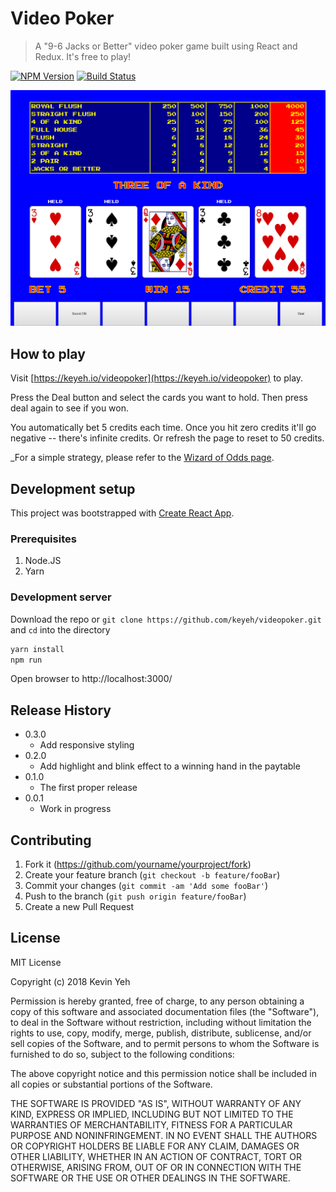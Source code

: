 # Video Poker

> A "9-6 Jacks or Better" video poker game built using React and Redux. It's free to play!

[![NPM Version][npm-image]][npm-url]
[![Build Status][travis-image]][travis-url]

![](screenshot.png)

## How to play

Visit [https://keyeh.io/videopoker](https://keyeh.io/videopoker) to play.

Press the Deal button and select the cards you want to hold. Then press deal again to see if you won.

You automatically bet 5 credits each time. Once you hit zero credits it'll go negative -- there's infinite credits. Or refresh the page to reset to 50 credits.

\_For a simple strategy, please refer to the [Wizard of Odds page](https://wizardofodds.com/games/video-poker/strategy/jacks-or-better/9-6/simple/).

## Development setup

This project was bootstrapped with [Create React App](https://github.com/facebookincubator/create-react-app).

### Prerequisites

1.  Node.JS
2.  Yarn

### Development server

Download the repo or `git clone https://github.com/keyeh/videopoker.git` and `cd` into the directory

```sh
yarn install
npm run
```

Open browser to http://localhost:3000/

## Release History

-   0.3.0
    -   Add responsive styling
-   0.2.0
    -   Add highlight and blink effect to a winning hand in the paytable
-   0.1.0
    -   The first proper release
-   0.0.1
    -   Work in progress

## Contributing

1. Fork it (<https://github.com/yourname/yourproject/fork>)
2. Create your feature branch (`git checkout -b feature/fooBar`)
3. Commit your changes (`git commit -am 'Add some fooBar'`)
4. Push to the branch (`git push origin feature/fooBar`)
5. Create a new Pull Request

## License

MIT License

Copyright (c) 2018 Kevin Yeh

Permission is hereby granted, free of charge, to any person obtaining a copy
of this software and associated documentation files (the "Software"), to deal
in the Software without restriction, including without limitation the rights
to use, copy, modify, merge, publish, distribute, sublicense, and/or sell
copies of the Software, and to permit persons to whom the Software is
furnished to do so, subject to the following conditions:

The above copyright notice and this permission notice shall be included in all
copies or substantial portions of the Software.

THE SOFTWARE IS PROVIDED "AS IS", WITHOUT WARRANTY OF ANY KIND, EXPRESS OR
IMPLIED, INCLUDING BUT NOT LIMITED TO THE WARRANTIES OF MERCHANTABILITY,
FITNESS FOR A PARTICULAR PURPOSE AND NONINFRINGEMENT. IN NO EVENT SHALL THE
AUTHORS OR COPYRIGHT HOLDERS BE LIABLE FOR ANY CLAIM, DAMAGES OR OTHER
LIABILITY, WHETHER IN AN ACTION OF CONTRACT, TORT OR OTHERWISE, ARISING FROM,
OUT OF OR IN CONNECTION WITH THE SOFTWARE OR THE USE OR OTHER DEALINGS IN THE
SOFTWARE.

<!-- Markdown link & img dfn's -->

[npm-image]: https://img.shields.io/npm/v/datadog-metrics.svg?style=flat-square
[npm-url]: https://npmjs.org/package/datadog-metrics
[npm-downloads]: https://img.shields.io/npm/dm/datadog-metrics.svg?style=flat-square
[travis-image]: https://img.shields.io/travis/dbader/node-datadog-metrics/master.svg?style=flat-square
[travis-url]: https://travis-ci.org/dbader/node-datadog-metrics
[wiki]: https://github.com/yourname/yourproject/wiki
